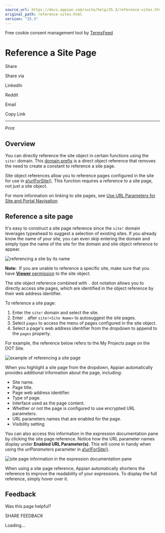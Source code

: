 ```yaml
---
source_url: https://docs.appian.com/suite/help/25.3/reference-sites.html
original_path: reference-sites.html
version: "25.3"
---
```


Free cookie consent management tool by [TermsFeed](https://www.termsfeed.com/)

# Reference a Site Page

Share

Share via

LinkedIn

Reddit

Email

Copy Link

* * *

Print

## Overview

You can directly reference the site object in certain functions using the `site!` domain. This [domain prefix](domain_prefixes.html#object-prefixes) is a direct object reference that removes the need to create a constant to reference a site page.

Site object references allow you to reference pages configured in the site for use in [a!urlForSite()](fnc_scripting_urlforsite.html). This function requires a reference to a site page, not just a site object.

For more information on linking to site pages, see [Use URL Parameters for Site and Portal Navigation](url-parameters.html)

## Reference a site page

It's easy to construct a site page reference since the `site!` domain leverages typeahead to suggest a selection of existing sites. If you already know the name of your site, you can even skip entering the domain and simply type the name of the site for the domain and site object reference to appear.

![referencing a site by its name](images/urlforsite-object-ref.gif)

**Note:**  If you are unable to reference a specific site, make sure that you have [**Viewer** permission](sites_object.html#security) to the site object.

The site object reference combined with `.` dot notation allows you to directly access site pages, which are identified in the object reference by their web address identifier.

To reference a site page:

1.  Enter the `site!` domain and select the site.
2.  Enter `.` after `site!<Site Name>` to autosuggest the site pages.
3.  Select `pages` to access the menu of pages configured in the site object.
4.  Select a page's web address identifier from the dropdown to append to the `pages` property.

For example, the reference below refers to the My Projects page on the DOT Site.

![example of referencing a site page](images/urlforsite-site-page-ref.png)

When you highlight a site page from the dropdown, Appian automatically provides additional information about the page, including:

-   Site name.
-   Page title.
-   Page web address identifier.
-   Type of page.
-   Interface used as the page content.
-   Whether or not the page is configured to use encrypted URL parameters.
-   URL parameters names that are enabled for the page.
-   Visibility setting

You can also access this information in the expression documentation pane by clicking the site page reference. Notice how the URL parameter names display under **Enabled URL Parameter(s)**. This will come in handy when using the _urlParameters_ parameter in [a!urlForSite()](fnc_scripting_urlforsite.html).

![site page information in the expression documentation pane](images/url-param-doc-pane-all-site.png)

When using a site page reference, Appian automatically shortens the reference to improve the readability of your expressions. To display the full reference, simply hover over it.

## Feedback

Was this page helpful?

SHARE FEEDBACK

Loading...